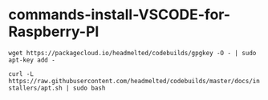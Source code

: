 # commands-install-VSCODE-for-Raspberry-PI

`wget https://packagecloud.io/headmelted/codebuilds/gpgkey -O - | sudo apt-key add -`

`curl -L https://raw.githubusercontent.com/headmelted/codebuilds/master/docs/installers/apt.sh | sudo bash`

